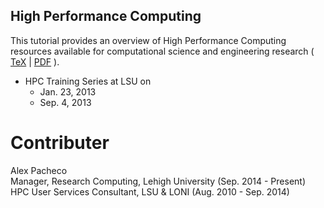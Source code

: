 ## High Performance Computing
This tutorial provides an overview of High Performance Computing resources available for 
computational science and engineering research 
( [TeX](HPC.tex) | [PDF](HPC.pdf) ).

  * HPC Training Series at LSU on
    + Jan. 23, 2013
    + Sep. 4, 2013


# Contributer
Alex Pacheco  
 Manager, Research Computing, Lehigh University (Sep. 2014 - Present)  
 HPC User Services Consultant, LSU & LONI (Aug. 2010 - Sep. 2014)  
